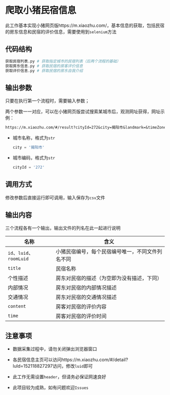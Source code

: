 # 爬取小猪民宿信息

此工作基本实现小猪网页版https://m.xiaozhu.com/，基本信息的获取，包括民宿的房东信息和民宿的评价信息，需要使用到`selenium`方法

## 代码结构

```python
获取民宿列表.py # 获取指定城市的民宿列表（后两个流程的基础）
获取房东信息.py # 获取民宿的房客评价信息
获取评价信息.py # 获取民宿的房东自我介绍
```

## 输出参数

只要在执行第一个流程时，需要输入参数；

两个参数一一对应，可以在小猪网页版尝试搜索某城市后，观测网址获得，网址示例：

```tex
https://m.xiaozhu.com/#/result?cityId=272&city=揭阳市&landmark=&timeZone=&checkInDay=2022-10-27&checkOutDay=2022-10-28
```

- 城市名称，格式为`str`

  ```python
  city = '揭阳市'
  ```

- 城市编码，格式为`str`

  ```python 
  cityId = '272'
  ```

## 调用方式

修改参数后直接运行即可调用，输入保存为`csv`文件

## 输出内容

三个流程各有一个输出，输出文件的列名在此一起进行说明

| 名称                     | 含义                                             |
| ------------------------ | ------------------------------------------------ |
| `id`、`luid`、`roomLuid` | 小猪民宿编号，每个民宿编号唯一，不同文件列名不同 |
| `title`                  | 民宿名称                                         |
| 个性描述                 | 房东对民宿的描述（为空即为没有描述，下同）       |
| 内部情况                 | 房东对民宿的内部情况描述                         |
| 交通情况                 | 房东对民宿的交通情况描述                         |
| `content`                | 房客对民宿的评价内容                             |
| `time`                   | 房客对民宿的评价时间                             |

## 注意事项

- 数据采集过程中，请勿关闭弹出浏览器窗口
- 各民宿信息主页可以访问https://m.xiaozhu.com/#/detail?luId=152118827297访问，修改`luid`即可

- 此工作无需设置`header`，但请务必保证网速良好
- 此项目较为成熟，如有问题欢迎`Issues`